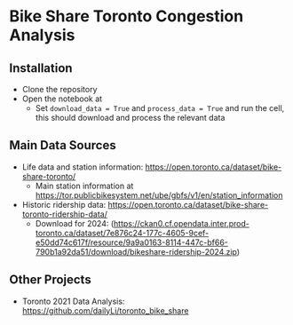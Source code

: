 # Bike Share Toronto Congestion Analysis
## Installation
+ Clone the repository
+ Open the notebook at [](./documents/midterm_article/visualizations_article.ipynb)
  + Set `download_data = True` and `process_data = True` and run the cell, this should download and process the relevant data

## Main Data Sources
- Life data and station information: https://open.toronto.ca/dataset/bike-share-toronto/
  - Main station information at https://tor.publicbikesystem.net/ube/gbfs/v1/en/station_information
- Historic ridership data: https://open.toronto.ca/dataset/bike-share-toronto-ridership-data/
  - Download for 2024: (https://ckan0.cf.opendata.inter.prod-toronto.ca/dataset/7e876c24-177c-4605-9cef-e50dd74c617f/resource/9a9a0163-8114-447c-bf66-790b1a92da51/download/bikeshare-ridership-2024.zip)

## Other Projects
- Toronto 2021 Data Analysis: https://github.com/dailyLi/toronto_bike_share
